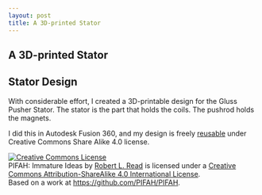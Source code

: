 ```yaml
---
layout: post
title: A 3D-printed Stator
---
```


<section class="content">
      <div class="jumbotron">
        <h1> A 3D-printed Stator</h1>
      </div>

# Stator Design

With considerable effort, I created a 3D-printable design for the Gluss Pusher Stator.  The stator is the part that holds the coils. The pushrod holds the magnets.

I did this in Autodesk Fusion 360, and my design is freely [reusable](https://fusion360.autodesk.com/projects/gluss-pusher-stator-v24) under Creative Commons Share Alike 4.0 license.

<a rel="license" href="http://creativecommons.org/licenses/by-sa/4.0/"><img alt="Creative Commons License" style="border-width:0" src="https://i.creativecommons.org/l/by-sa/4.0/88x31.png" /></a><br /><span xmlns:dct="http://purl.org/dc/terms/" href="http://purl.org/dc/dcmitype/Text" property="dct:title" rel="dct:type">PIFAH: Immature Ideas</span> by <a xmlns:cc="http://creativecommons.org/ns#" href="https://github.com/PIFAH/PIFAH" property="cc:attributionName" rel="cc:attributionURL">Robert L. Read</a> is licensed under a <a rel="license" href="http://creativecommons.org/licenses/by-sa/4.0/">Creative Commons Attribution-ShareAlike 4.0 International License</a>.<br />Based on a work at <a xmlns:dct="http://purl.org/dc/terms/" href="https://github.com/PIFAH/PIFAH" rel="dct:source">https://github.com/PIFAH/PIFAH</a>.

</section>
